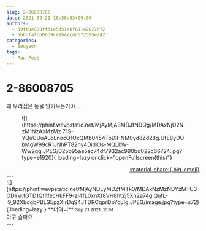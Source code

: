 ```yaml
---
slug: 2-86008705
date: 2021-09-21 16:50:53+09:00
authors:
  - 39fb0e800ffd1e5d51e8f61142027d72
  - 56bdfafb606d9ce1b4ecdd572595e242
categories:
  - Seoyeon
tags:
  - Fan Post
---
```


# 2-86008705

<div class="post-container" markdown="1">
<div class="content-container md-sidebar__scrollwrap" markdown="1">

왜 우리집은 동물 안키우는거야...
<figure markdown="1">
![](https://phinf.wevpstatic.net/MjAyMjA3MDJfNDQg/MDAxNjU2NzM1NzAxMzMz.71S-YQuUUuALqLnocQ1OxQMb0454ToDlHNM0yd8Zd28g.UfE8yDObMgW99cR1JNhPT82hy4DidiOs-MQLbW-Ww2gg.JPEG/025b95ae5ec74df7932ac990bd022c66724.jpg?type=e1920){ loading=lazy onclick="openFullscreen(this)"}
</figure>


</div>
</div>

<div style="text-align: right;" markdown="1">
<a href="https://weverse.io/fromis9/fanpost/2-86008705" style="text-align: right;">:material-share:{.big-emoji}</a>
</div>
---

<div class="comments-container md-sidebar__scrollwrap" markdown="1">
<div class="comment" markdown="1">
<div class='id-container' markdown="1">
![](https://phinf.wevpstatic.net/MjAyNDEyMDZfMTk0/MDAxNzMzNDYzMTU3ODYw.tGTD1QfitfecHkFF9-zI4fL0xnXf8VH8ht2j5Xh2a74g.QufL-i9_92XbdgbPBLGEpzXIrDqS4JTDRCqprDbYdJIg.JPEG/image.jpg?type=s72){ loading=lazy }
**<span class="artist">더여니</span>** <small>Sep 21 2021, 16:51</small><br>
</div>
<div class='comment-body' markdown="1">
아구 슬퍼요
</div>
</div>
</div>
---
